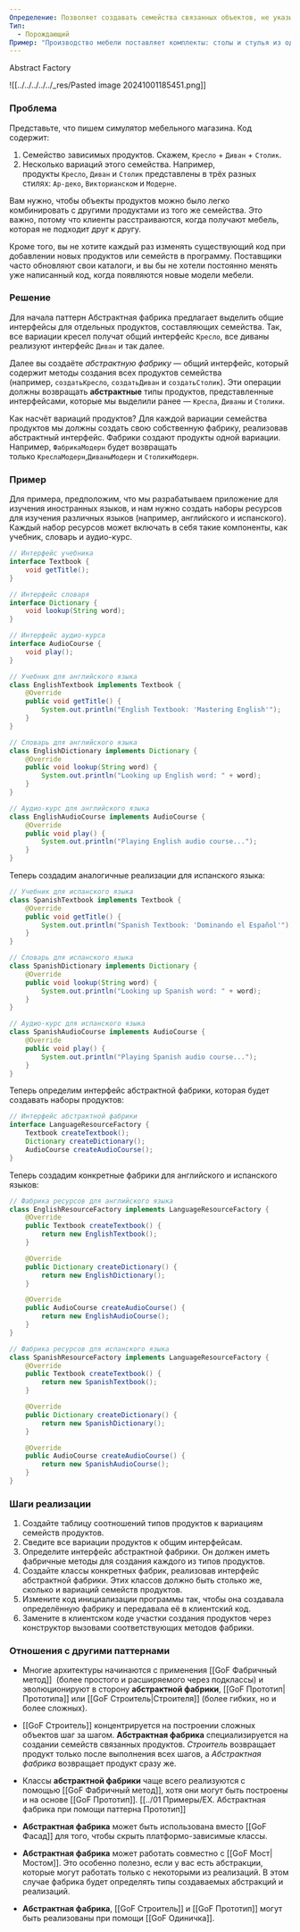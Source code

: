 ```yaml
---
Определение: Позволяет создавать семейства связанных объектов, не указывая их конкретный класс
Тип:
  - Порождающий
Пример: "Производство мебели поставляет комплекты: столы и стулья из одного стиля."
---
```

Abstract Factory

![[../../../../../_res/Pasted image 20241001185451.png]]
### Проблема

Представьте, что пишем симулятор мебельного магазина. Код содержит:

1. Семейство зависимых продуктов. Скажем, `Кресло` + `Диван` + `Столик`.
2. Несколько вариаций этого семейства. Например, продукты `Кресло`, `Диван` и `Столик` представлены в трёх разных стилях: `Ар-деко`, `Викторианском` и `Модерне`.

Вам нужно, чтобы объекты продуктов можно было легко комбинировать с другими продуктами из того же семейства. Это важно, потому что клиенты расстраиваются, когда получают мебель, которая не подходит друг к другу.  

Кроме того, вы не хотите каждый раз изменять существующий код при добавлении новых продуктов или семейств в программу. Поставщики часто обновляют свои каталоги, и вы бы не хотели постоянно менять уже написанный код, когда появляются новые модели мебели.
### Решение 

Для начала паттерн Абстрактная фабрика предлагает выделить общие интерфейсы для отдельных продуктов, составляющих семейства. Так, все вариации кресел получат общий интерфейс `Кресло`, все диваны реализуют интерфейс `Диван` и так далее.

Далее вы создаёте _абстрактную фабрику_ — общий интерфейс, который содержит методы создания всех продуктов семейства (например, `создатьКресло`, `создатьДиван` и `создатьСтолик`). Эти операции должны возвращать **абстрактные** типы продуктов, представленные интерфейсами, которые мы выделили ранее — `Кресла`, `Диваны` и `Столики`.

Как насчёт вариаций продуктов? Для каждой вариации семейства продуктов мы должны создать свою собственную фабрику, реализовав абстрактный интерфейс. Фабрики создают продукты одной вариации. Например, `ФабрикаМодерн` будет возвращать только `КреслаМодерн`,`ДиваныМодерн` и `СтоликиМодерн`.
### Пример

Для примера, предположим, что мы разрабатываем приложение для изучения иностранных языков, и нам нужно создать наборы ресурсов для изучения различных языков (например, английского и испанского). Каждый набор ресурсов может включать в себя такие компоненты, как учебник, словарь и аудио-курс.

```java
// Интерфейс учебника
interface Textbook {
    void getTitle();
}

// Интерфейс словаря
interface Dictionary {
    void lookup(String word);
}

// Интерфейс аудио-курса
interface AudioCourse {
    void play();
}
```

```java
// Учебник для английского языка
class EnglishTextbook implements Textbook {
    @Override
    public void getTitle() {
        System.out.println("English Textbook: 'Mastering English'");
    }
}

// Словарь для английского языка
class EnglishDictionary implements Dictionary {
    @Override
    public void lookup(String word) {
        System.out.println("Looking up English word: " + word);
    }
}

// Аудио-курс для английского языка
class EnglishAudioCourse implements AudioCourse {
    @Override
    public void play() {
        System.out.println("Playing English audio course...");
    }
}
```

Теперь создадим аналогичные реализации для испанского языка:

```java
// Учебник для испанского языка
class SpanishTextbook implements Textbook {
    @Override
    public void getTitle() {
        System.out.println("Spanish Textbook: 'Dominando el Español'");
    }
}

// Словарь для испанского языка
class SpanishDictionary implements Dictionary {
    @Override
    public void lookup(String word) {
        System.out.println("Looking up Spanish word: " + word);
    }
}

// Аудио-курс для испанского языка
class SpanishAudioCourse implements AudioCourse {
    @Override
    public void play() {
        System.out.println("Playing Spanish audio course...");
    }
}
```

Теперь определим интерфейс абстрактной фабрики, которая будет создавать наборы продуктов:

```java
// Интерфейс абстрактной фабрики
interface LanguageResourceFactory {
    Textbook createTextbook();
    Dictionary createDictionary();
    AudioCourse createAudioCourse();
}
```

Теперь создадим конкретные фабрики для английского и испанского языков:

```java
// Фабрика ресурсов для английского языка
class EnglishResourceFactory implements LanguageResourceFactory {
    @Override
    public Textbook createTextbook() {
        return new EnglishTextbook();
    }

    @Override
    public Dictionary createDictionary() {
        return new EnglishDictionary();
    }

    @Override
    public AudioCourse createAudioCourse() {
        return new EnglishAudioCourse();
    }
}

// Фабрика ресурсов для испанского языка
class SpanishResourceFactory implements LanguageResourceFactory {
    @Override
    public Textbook createTextbook() {
        return new SpanishTextbook();
    }

    @Override
    public Dictionary createDictionary() {
        return new SpanishDictionary();
    }

    @Override
    public AudioCourse createAudioCourse() {
        return new SpanishAudioCourse();
    }
}
```
### Шаги реализации

1. Создайте таблицу соотношений типов продуктов к вариациям семейств продуктов.
2. Сведите все вариации продуктов к общим интерфейсам.
3. Определите интерфейс абстрактной фабрики. Он должен иметь фабричные методы для создания каждого из типов продуктов.
4. Создайте классы конкретных фабрик, реализовав интерфейс абстрактной фабрики. Этих классов должно быть столько же, сколько и вариаций семейств продуктов.
5. Измените код инициализации программы так, чтобы она создавала определённую фабрику и передавала её в клиентский код.
6. Замените в клиентском коде участки создания продуктов через конструктор вызовами соответствующих методов фабрики.

### Отношения с другими паттернами

- Многие архитектуры начинаются с применения [[GoF Фабричный метод]]  (более простого и расширяемого через подклассы) и эволюционируют в сторону **абстрактной фабрики**, [[GoF Прототип|Прототипа]] или [[GoF Строитель|Строителя]] (более гибких, но и более сложных).
    
- [[GoF Строитель]] концентрируется на построении сложных объектов шаг за шагом. **Абстрактная фабрика** специализируется на создании семейств связанных продуктов. _Строитель_ возвращает продукт только после выполнения всех шагов, а _Абстрактная фабрика_ возвращает продукт сразу же.
    
- Классы **абстрактной фабрики** чаще всего реализуются с помощью [[GoF Фабричный метод]], хотя они могут быть построены и на основе [[GoF Прототип]]. [[../01 Примеры/EX. Абстрактная фабрика при помощи паттерна Прототип]]
    
- **Абстрактная фабрика** может быть использована вместо [[GoF Фасад]] для того, чтобы скрыть платформо-зависимые классы.
    
- **Абстрактная фабрика** может работать совместно с [[GoF Мост|Мостом]]. Это особенно полезно, если у вас есть абстракции, которые могут работать только с некоторыми из реализаций. В этом случае фабрика будет определять типы создаваемых абстракций и реализаций.
    
- **Абстрактная фабрика**, [[GoF Строитель]] и [[GoF Прототип]] могут быть реализованы при помощи [[GoF Одиничка]].